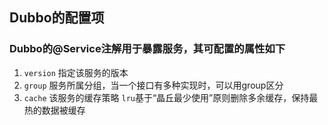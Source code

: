## Dubbo的配置项
### Dubbo的@Service注解用于暴露服务，其可配置的属性如下
1. ``version`` 指定该服务的版本
2. ``group`` 服务所属分组，当一个接口有多种实现时，可以用group区分
3. ``cache`` 该服务的缓存策略
   ``lru``基于“晶丘最少使用”原则删除多余缓存，保持最热的数据被缓存
